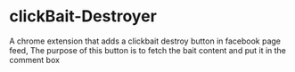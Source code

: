 # clickBait-Destroyer
A chrome extension that adds a clickbait destroy button in facebook page feed, The purpose of this button is to fetch the bait content and put it in the comment box
